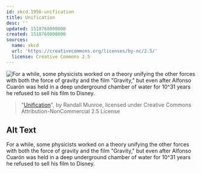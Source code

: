 ```yaml
---
id: xkcd.1956-unification
title: Unification
desc: ''
updated: 1518768000000
created: 1518768000000
sources:
  name: xkcd
  url: 'https://creativecommons.org/licenses/by-nc/2.5/'
  license: Creative Commons 2.5
---
```

![For a while, some physicists worked on a theory unifying the other forces with both the force of gravity and the film "Gravity," but even after Alfonso Cuarón was held in a deep underground chamber of water for 10^31 years he refused to sell his film to Disney.](https://imgs.xkcd.com/comics/unification.png)
> "[Unification](https://xkcd.com/1956/)", by Randall Munroe, licensed under Creative Commons Attribution-NonCommercial 2.5 License

## Alt Text
For a while, some physicists worked on a theory unifying the other forces with both the force of gravity and the film "Gravity," but even after Alfonso Cuarón was held in a deep underground chamber of water for 10^31 years he refused to sell his film to Disney.
